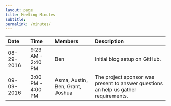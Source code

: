 ```yaml
---
layout: page
title: Meeting Minutes
subtitle:
permalink: /minutes/
---
```


| Date       | Time              | Members                          | Description                                                                         |
|:-----------|:------------------|:---------------------------------|:------------------------------------------------------------------------------------|
| 08-29-2016 | 9:23 AM - 2:40 PM | Ben                              | Initial blog setup on GitHub.                                                       |
| 09-09-2016 | 3:00 PM - 4:00 PM | Asma, Austin, Ben, Grant, Joshua | The project sponsor was present to answer questions an help us gather requirements. |

